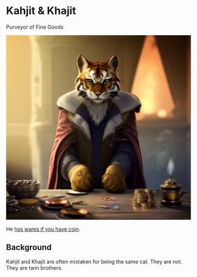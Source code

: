 # Kahjit & Khajit

Purveyor of Fine Goods

![Khajit](/img/npcs/Khajit.png)

He [has wares if you have coin](https://youtu.be/LQvsA8uduGA?t=1).

## Background

Kahjit and Khajit are often mistaken for being the same cat. They are not. They are twin brothers.

